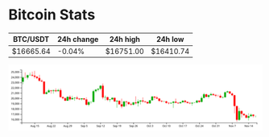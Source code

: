 # Bitcoin Stats

BTC/USDT|24h change|24h high|24h low|
|---|---|---|---|
|$16665.64|-0.04%|$16751.00|$16410.74|

<img src="./chart.svg">

